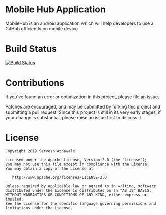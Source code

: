 Mobile Hub Application
==========

MobileHub is an android application which will help developers to use a GitHub efficiently on mobile device.


Build Status
=======
[![Build Status](https://travis-ci.com/stechno-system/MobileHubApplication.svg?branch=master)](https://travis-ci.com/stechno-system/MobileHubApplication)

Contributions
=======

If you've found an error or optimization in this project, please file an issue.

Patches are encouraged, and may be submitted by forking this project and
submitting a pull request. Since this project is still in its very early stages,
if your change is substantial, please raise an issue first to discuss it.

License
=======

    Copyright 2019 Sarvesh Athawale

    Licensed under the Apache License, Version 2.0 (the "License");
    you may not use this file except in compliance with the License.
    You may obtain a copy of the License at

       http://www.apache.org/licenses/LICENSE-2.0

    Unless required by applicable law or agreed to in writing, software
    distributed under the License is distributed on an "AS IS" BASIS,
    WITHOUT WARRANTIES OR CONDITIONS OF ANY KIND, either express or implied.
    See the License for the specific language governing permissions and
    limitations under the License.
